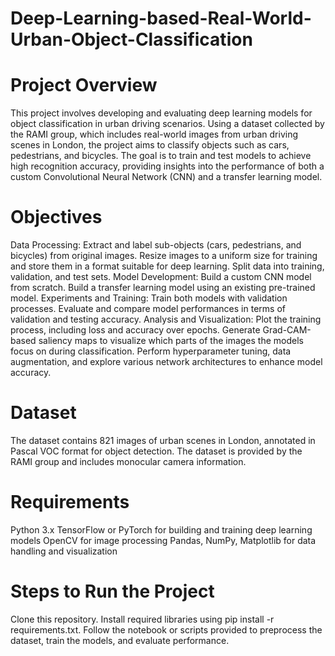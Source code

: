 # Deep-Learning-based-Real-World-Urban-Object-Classification


# Project Overview

This project involves developing and evaluating deep learning models for object classification in urban driving scenarios. Using a dataset collected by the RAMI group, which includes real-world images from urban driving scenes in London, the project aims to classify objects such as cars, pedestrians, and bicycles. The goal is to train and test models to achieve high recognition accuracy, providing insights into the performance of both a custom Convolutional Neural Network (CNN) and a transfer learning model.

# Objectives

Data Processing:
Extract and label sub-objects (cars, pedestrians, and bicycles) from original images.
Resize images to a uniform size for training and store them in a format suitable for deep learning.
Split data into training, validation, and test sets.
Model Development:
Build a custom CNN model from scratch.
Build a transfer learning model using an existing pre-trained model.
Experiments and Training:
Train both models with validation processes.
Evaluate and compare model performances in terms of validation and testing accuracy.
Analysis and Visualization:
Plot the training process, including loss and accuracy over epochs.
Generate Grad-CAM-based saliency maps to visualize which parts of the images the models focus on during classification.
Perform hyperparameter tuning, data augmentation, and explore various network architectures to enhance model accuracy.

# Dataset

The dataset contains 821 images of urban scenes in London, annotated in Pascal VOC format for object detection. The dataset is provided by the RAMI group and includes monocular camera information.

# Requirements

Python 3.x
TensorFlow or PyTorch for building and training deep learning models
OpenCV for image processing
Pandas, NumPy, Matplotlib for data handling and visualization

# Steps to Run the Project

Clone this repository.
Install required libraries using pip install -r requirements.txt.
Follow the notebook or scripts provided to preprocess the dataset, train the models, and evaluate performance.
